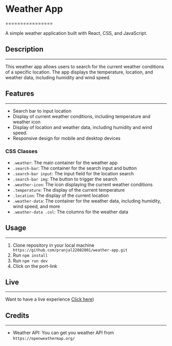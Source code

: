 # Weather App
================

A simple weather application built with React, CSS, and JavaScript.

## Description
---------------

This weather app allows users to search for the current weather conditions of a specific location. The app displays the temperature, location, and weather data, including humidity and wind speed.

## Features
------------

* Search bar to input location
* Display of current weather conditions, including temperature and weather icon
* Display of location and weather data, including humidity and wind speed.
* Responsive design for mobile and desktop devices


### CSS Classes

* `.weather`: The main container for the weather app
* `.search-bar`: The container for the search input and button
* `.search-bar input`: The input field for the location search
* `.search-bar img`: The button to trigger the search
* `.weather-icon`: The icon displaying the current weather conditions
* `.temperature`: The display of the current temperature
* `.location`: The display of the current location
* `.weather-data`: The container for the weather data, including humidity, wind speed, and more
* `.weather-data .col`: The columns for the weather data

## Usage
-----

1. Clone repository in your local machine ``` https://github.com/pranjal22082001/weather-app.git```
2. Run ``` npm install ```
3. Run ``` npm run dev ```
4. Click on the port-link

## Live 
-----
Want to have a live experience [Click here](https://weather-jadpkqypo-pranjal22082001s-projects.vercel.app/))
  

## Credits
-------

* Weather API: You can get you weather API from ``` https://openweathermap.org/ ```
  

